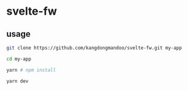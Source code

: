 # svelte-fw

## usage

```bash
git clone https://github.com/kangdongmandoo/svelte-fw.git my-app

cd my-app

yarn # npm install

yarn dev
```
